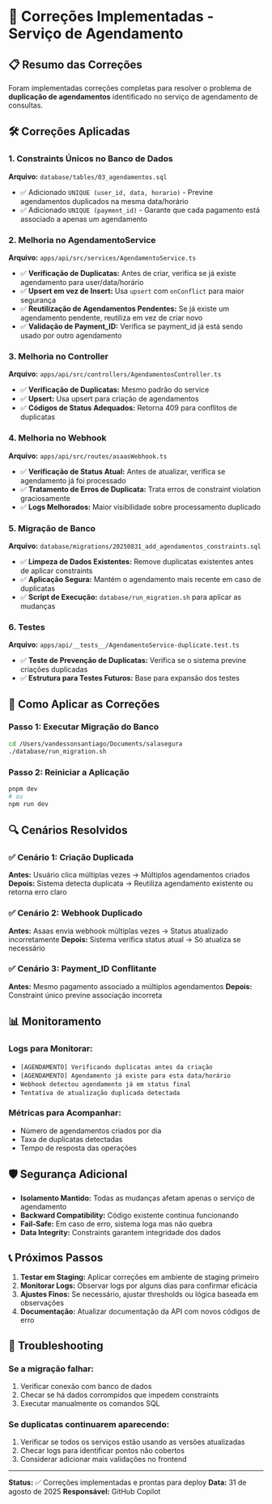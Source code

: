 # 🔧 Correções Implementadas - Serviço de Agendamento

## 📋 Resumo das Correções

Foram implementadas correções completas para resolver o problema de **duplicação de agendamentos** identificado no serviço de agendamento de consultas.

## 🛠️ Correções Aplicadas

### 1. **Constraints Únicos no Banco de Dados**
**Arquivo:** `database/tables/03_agendamentos.sql`
- ✅ Adicionado `UNIQUE (user_id, data, horario)` - Previne agendamentos duplicados na mesma data/horário
- ✅ Adicionado `UNIQUE (payment_id)` - Garante que cada pagamento está associado a apenas um agendamento

### 2. **Melhoria no AgendamentoService**
**Arquivo:** `apps/api/src/services/AgendamentoService.ts`
- ✅ **Verificação de Duplicatas:** Antes de criar, verifica se já existe agendamento para user/data/horário
- ✅ **Upsert em vez de Insert:** Usa `upsert` com `onConflict` para maior segurança
- ✅ **Reutilização de Agendamentos Pendentes:** Se já existe um agendamento pendente, reutiliza em vez de criar novo
- ✅ **Validação de Payment_ID:** Verifica se payment_id já está sendo usado por outro agendamento

### 3. **Melhoria no Controller**
**Arquivo:** `apps/api/src/controllers/AgendamentosController.ts`
- ✅ **Verificação de Duplicatas:** Mesmo padrão do service
- ✅ **Upsert:** Usa upsert para criação de agendamentos
- ✅ **Códigos de Status Adequados:** Retorna 409 para conflitos de duplicatas

### 4. **Melhoria no Webhook**
**Arquivo:** `apps/api/src/routes/asaasWebhook.ts`
- ✅ **Verificação de Status Atual:** Antes de atualizar, verifica se agendamento já foi processado
- ✅ **Tratamento de Erros de Duplicata:** Trata erros de constraint violation graciosamente
- ✅ **Logs Melhorados:** Maior visibilidade sobre processamento duplicado

### 5. **Migração de Banco**
**Arquivo:** `database/migrations/20250831_add_agendamentos_constraints.sql`
- ✅ **Limpeza de Dados Existentes:** Remove duplicatas existentes antes de aplicar constraints
- ✅ **Aplicação Segura:** Mantém o agendamento mais recente em caso de duplicatas
- ✅ **Script de Execução:** `database/run_migration.sh` para aplicar as mudanças

### 6. **Testes**
**Arquivo:** `apps/api/__tests__/AgendamentoService-duplicate.test.ts`
- ✅ **Teste de Prevenção de Duplicatas:** Verifica se o sistema previne criações duplicadas
- ✅ **Estrutura para Testes Futuros:** Base para expansão dos testes

## 🚀 Como Aplicar as Correções

### Passo 1: Executar Migração do Banco
```bash
cd /Users/vandessonsantiago/Documents/salasegura
./database/run_migration.sh
```

### Passo 2: Reiniciar a Aplicação
```bash
pnpm dev
# ou
npm run dev
```

## 🔍 Cenários Resolvidos

### ✅ Cenário 1: Criação Duplicada
**Antes:** Usuário clica múltiplas vezes → Múltiplos agendamentos criados
**Depois:** Sistema detecta duplicata → Reutiliza agendamento existente ou retorna erro claro

### ✅ Cenário 2: Webhook Duplicado
**Antes:** Asaas envia webhook múltiplas vezes → Status atualizado incorretamente
**Depois:** Sistema verifica status atual → Só atualiza se necessário

### ✅ Cenário 3: Payment_ID Conflitante
**Antes:** Mesmo pagamento associado a múltiplos agendamentos
**Depois:** Constraint único previne associação incorreta

## 📊 Monitoramento

### Logs para Monitorar:
- `[AGENDAMENTO] Verificando duplicatas antes da criação`
- `[AGENDAMENTO] Agendamento já existe para esta data/horário`
- `Webhook detectou agendamento já em status final`
- `Tentativa de atualização duplicada detectada`

### Métricas para Acompanhar:
- Número de agendamentos criados por dia
- Taxa de duplicatas detectadas
- Tempo de resposta das operações

## 🛡️ Segurança Adicional

- **Isolamento Mantido:** Todas as mudanças afetam apenas o serviço de agendamento
- **Backward Compatibility:** Código existente continua funcionando
- **Fail-Safe:** Em caso de erro, sistema loga mas não quebra
- **Data Integrity:** Constraints garantem integridade dos dados

## 📞 Próximos Passos

1. **Testar em Staging:** Aplicar correções em ambiente de staging primeiro
2. **Monitorar Logs:** Observar logs por alguns dias para confirmar eficácia
3. **Ajustes Finos:** Se necessário, ajustar thresholds ou lógica baseada em observações
4. **Documentação:** Atualizar documentação da API com novos códigos de erro

## 🔧 Troubleshooting

### Se a migração falhar:
1. Verificar conexão com banco de dados
2. Checar se há dados corrompidos que impedem constraints
3. Executar manualmente os comandos SQL

### Se duplicatas continuarem aparecendo:
1. Verificar se todos os serviços estão usando as versões atualizadas
2. Checar logs para identificar pontos não cobertos
3. Considerar adicionar mais validações no frontend

---

**Status:** ✅ Correções implementadas e prontas para deploy
**Data:** 31 de agosto de 2025
**Responsável:** GitHub Copilot
